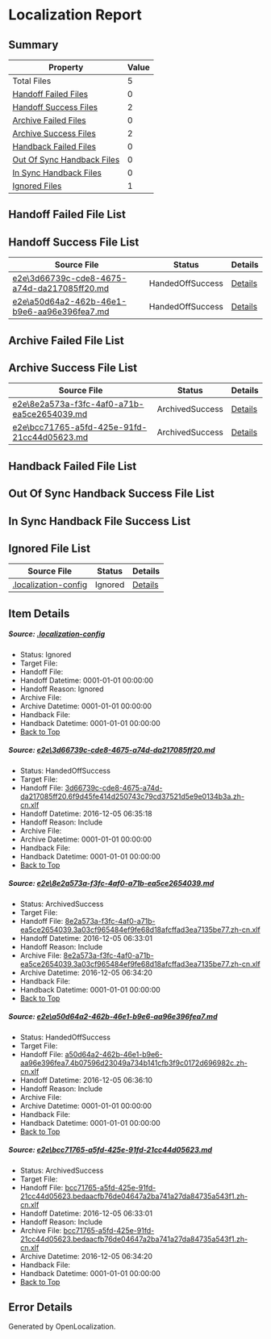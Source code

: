 # <a name='report-top'></a> Localization Report

## Summary
 Property | Value 
 -------- | ----- 
 Total Files | 5
[ Handoff Failed Files ](#handoff-failed-list)| 0
[ Handoff Success Files ](#handoff-success-list)| 2
[ Archive Failed Files ](#archive-failed-list)| 0
[ Archive Success Files ](#archive-success-list)| 2
[ Handback Failed Files ](#handback-failed-list)| 0
[ Out Of Sync Handback Files ](#outofsync-handback-success-list)| 0
[ In Sync Handback Files ](#insync-handback-success-list)| 0
[ Ignored Files ](#ignored-list)| 1

## <a name='handoff-failed-list'></a> Handoff Failed File List

## <a name='handoff-success-list'></a> Handoff Success File List
 Source File | Status | Details 
 ----------- | ------ | ------- 
 [e2e\3d66739c-cde8-4675-a74d-da217085ff20.md](https://github.com/OpenLocalizationTestOrg/ol-test0/blob/0985878e818648e9aaea0d95079bc19b5676b662/e2e/3d66739c-cde8-4675-a74d-da217085ff20.md) | HandedOffSuccess | [Details](#f8b03ad18130b38373aaf9c2e7753c184e4a3d301)
 [e2e\a50d64a2-462b-46e1-b9e6-aa96e396fea7.md](https://github.com/OpenLocalizationTestOrg/ol-test0/blob/3269edebd13981d9e3738cca7dd340ac50432caf/e2e/a50d64a2-462b-46e1-b9e6-aa96e396fea7.md) | HandedOffSuccess | [Details](#3e7ad264a0fd45432574240f001061c1d0c7cff93)

## <a name='archive-failed-list'></a> Archive Failed File List

## <a name='archive-success-list'></a> Archive Success File List
 Source File | Status | Details 
 ----------- | ------ | ------- 
 [e2e\8e2a573a-f3fc-4af0-a71b-ea5ce2654039.md](https://github.com/OpenLocalizationTestOrg/ol-test0/blob/aae38c14b91c48f12fd452771f5febd09ea40d6f/e2e/8e2a573a-f3fc-4af0-a71b-ea5ce2654039.md) | ArchivedSuccess | [Details](#261c4271d1710808de8cf06e91f9563c6872780d2)
 [e2e\bcc71765-a5fd-425e-91fd-21cc44d05623.md](https://github.com/OpenLocalizationTestOrg/ol-test0/blob/aae38c14b91c48f12fd452771f5febd09ea40d6f/e2e/bcc71765-a5fd-425e-91fd-21cc44d05623.md) | ArchivedSuccess | [Details](#08a9f9d2de6a45b4e8036a14fc2131cdbca72a774)

## <a name='handback-failed-list'></a> Handback Failed File List

## <a name='outofsync-handback-success-list'></a> Out Of Sync Handback Success File List

## <a name='insync-handback-success-list'></a> In Sync Handback File Success List

## <a name='ignored-list'></a> Ignored File List
 Source File | Status | Details 
 ----------- | ------ | ------- 
 [.localization-config](https://github.com/OpenLocalizationTestOrg/ol-test0/blob/3269edebd13981d9e3738cca7dd340ac50432caf/.localization-config) | Ignored | [Details](#c268a05ecaa7ec85942ed632c29928ee5bd6da8d0)

## Item Details
##### <a name='c268a05ecaa7ec85942ed632c29928ee5bd6da8d0'></a> Source: [.localization-config](https://github.com/OpenLocalizationTestOrg/ol-test0/blob/3269edebd13981d9e3738cca7dd340ac50432caf/.localization-config)
* Status: Ignored
* Target File: 
* Handoff File: 
* Handoff Datetime: 0001-01-01 00:00:00
* Handoff Reason: Ignored
* Archive File: 
* Archive Datetime: 0001-01-01 00:00:00
* Handback File: 
* Handback Datetime: 0001-01-01 00:00:00
* [Back to Top](#report-top)

##### <a name='f8b03ad18130b38373aaf9c2e7753c184e4a3d301'></a> Source: [e2e\3d66739c-cde8-4675-a74d-da217085ff20.md](https://github.com/OpenLocalizationTestOrg/ol-test0/blob/0985878e818648e9aaea0d95079bc19b5676b662/e2e/3d66739c-cde8-4675-a74d-da217085ff20.md)
* Status: HandedOffSuccess
* Target File: 
* Handoff File: [3d66739c-cde8-4675-a74d-da217085ff20.6f9d45fe414d250743c79cd37521d5e9e0134b3a.zh-cn.xlf](https://github.com/OpenLocalizationTestOrg/ol-test0-handoff/blob/a4ec5c78cd8088cc4118ed77d38599fd12052ea8/ol-handoff/OpenLocalizationTestOrg/ol-test0-zhcn/shujia/ht/3d66739c-cde8-4675-a74d-da217085ff20.6f9d45fe414d250743c79cd37521d5e9e0134b3a.zh-cn.xlf)
* Handoff Datetime: 2016-12-05 06:35:18
* Handoff Reason: Include
* Archive File: 
* Archive Datetime: 0001-01-01 00:00:00
* Handback File: 
* Handback Datetime: 0001-01-01 00:00:00
* [Back to Top](#report-top)

##### <a name='261c4271d1710808de8cf06e91f9563c6872780d2'></a> Source: [e2e\8e2a573a-f3fc-4af0-a71b-ea5ce2654039.md](https://github.com/OpenLocalizationTestOrg/ol-test0/blob/aae38c14b91c48f12fd452771f5febd09ea40d6f/e2e/8e2a573a-f3fc-4af0-a71b-ea5ce2654039.md)
* Status: ArchivedSuccess
* Target File: 
* Handoff File: [8e2a573a-f3fc-4af0-a71b-ea5ce2654039.3a03cf965484ef9fe68d18afcffad3ea7135be77.zh-cn.xlf](https://github.com/OpenLocalizationTestOrg/ol-test0-handoff/blob/4ebc7cc28d68d80901a8844348039bf51228dd44/ol-handoff/OpenLocalizationTestOrg/ol-test0-zhcn/shujia/ht/8e2a573a-f3fc-4af0-a71b-ea5ce2654039.3a03cf965484ef9fe68d18afcffad3ea7135be77.zh-cn.xlf)
* Handoff Datetime: 2016-12-05 06:33:01
* Handoff Reason: Include
* Archive File: [8e2a573a-f3fc-4af0-a71b-ea5ce2654039.3a03cf965484ef9fe68d18afcffad3ea7135be77.zh-cn.xlf](https://github.com/OpenLocalizationTestOrg/ol-test0-handoff/blob/da34d55376699a9587c23893ce0920043cda1f4f/ol-archive/OpenLocalizationTestOrg/ol-test0-zhcn/shujia/ht/8e2a573a-f3fc-4af0-a71b-ea5ce2654039.3a03cf965484ef9fe68d18afcffad3ea7135be77.zh-cn.xlf)
* Archive Datetime: 2016-12-05 06:34:20
* Handback File: 
* Handback Datetime: 0001-01-01 00:00:00
* [Back to Top](#report-top)

##### <a name='3e7ad264a0fd45432574240f001061c1d0c7cff93'></a> Source: [e2e\a50d64a2-462b-46e1-b9e6-aa96e396fea7.md](https://github.com/OpenLocalizationTestOrg/ol-test0/blob/3269edebd13981d9e3738cca7dd340ac50432caf/e2e/a50d64a2-462b-46e1-b9e6-aa96e396fea7.md)
* Status: HandedOffSuccess
* Target File: 
* Handoff File: [a50d64a2-462b-46e1-b9e6-aa96e396fea7.4b07596d23049a734b141cfb3f9c0172d696982c.zh-cn.xlf](https://github.com/OpenLocalizationTestOrg/ol-test0-handoff/blob/03c5d4a2460e8c7b71e4b4ec4de8a0d60500dfcb/ol-handoff/OpenLocalizationTestOrg/ol-test0-zhcn/shujia/ht/a50d64a2-462b-46e1-b9e6-aa96e396fea7.4b07596d23049a734b141cfb3f9c0172d696982c.zh-cn.xlf)
* Handoff Datetime: 2016-12-05 06:36:10
* Handoff Reason: Include
* Archive File: 
* Archive Datetime: 0001-01-01 00:00:00
* Handback File: 
* Handback Datetime: 0001-01-01 00:00:00
* [Back to Top](#report-top)

##### <a name='08a9f9d2de6a45b4e8036a14fc2131cdbca72a774'></a> Source: [e2e\bcc71765-a5fd-425e-91fd-21cc44d05623.md](https://github.com/OpenLocalizationTestOrg/ol-test0/blob/aae38c14b91c48f12fd452771f5febd09ea40d6f/e2e/bcc71765-a5fd-425e-91fd-21cc44d05623.md)
* Status: ArchivedSuccess
* Target File: 
* Handoff File: [bcc71765-a5fd-425e-91fd-21cc44d05623.bedaacfb76de04647a2ba741a27da84735a543f1.zh-cn.xlf](https://github.com/OpenLocalizationTestOrg/ol-test0-handoff/blob/4ebc7cc28d68d80901a8844348039bf51228dd44/ol-handoff/OpenLocalizationTestOrg/ol-test0-zhcn/shujia/ht/bcc71765-a5fd-425e-91fd-21cc44d05623.bedaacfb76de04647a2ba741a27da84735a543f1.zh-cn.xlf)
* Handoff Datetime: 2016-12-05 06:33:01
* Handoff Reason: Include
* Archive File: [bcc71765-a5fd-425e-91fd-21cc44d05623.bedaacfb76de04647a2ba741a27da84735a543f1.zh-cn.xlf](https://github.com/OpenLocalizationTestOrg/ol-test0-handoff/blob/da34d55376699a9587c23893ce0920043cda1f4f/ol-archive/OpenLocalizationTestOrg/ol-test0-zhcn/shujia/ht/bcc71765-a5fd-425e-91fd-21cc44d05623.bedaacfb76de04647a2ba741a27da84735a543f1.zh-cn.xlf)
* Archive Datetime: 2016-12-05 06:34:20
* Handback File: 
* Handback Datetime: 0001-01-01 00:00:00
* [Back to Top](#report-top)


## Error Details

Generated by OpenLocalization.
